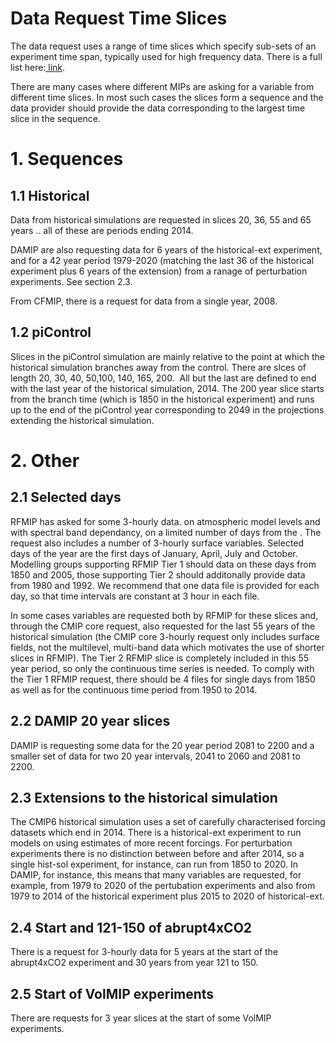 <h1 class="title">Data Request Time Slices</h1>

<div id="cog_post_body">
    <div id="cog_post_body">
        <p>
	The data request uses a range of time slices which specify sub-sets of an experiment time span, typically used for high frequency data. There is a full list here:<a href="http://clipc-services.ceda.ac.uk/dreq/index/timeSlice.html"> link</a>.</p>
<p>
	There are many cases where different MIPs are asking for a variable from different time slices. In most such cases the slices form a sequence and the data provider should provide the data corresponding to the largest time slice in the sequence.</p>
<h1>
	1. Sequences</h1>
<h2>
	1.1 Historical</h2>
<p>
	Data from historical simulations are requested in slices 20, 36, 55 and 65 years .. all of these are periods ending 2014.</p>
<p>
	DAMIP are also requesting data for 6 years of the historical-ext experiment, and for a 42 year period 1979-2020 (matching the last 36 of the historical experiment plus 6 years of the extension) from a ranage of perturbation experiments. See section 2.3.</p>
<p>
	From CFMIP, there is a request for data from a single year, 2008.</p>
<h2>
	1.2 piControl</h2>
<p>
	Slices in the piControl simulation are mainly relative to the point at which the historical simulation branches away from the control. There are slces of length 20, 30, 40, 50,100, 140, 165, 200.&nbsp; All but the last are defined to end with the last year of the historical simulation, 2014. The 200 year slice starts from the branch time (which is 1850 in the historical experiment) and runs up to the end of the piControl year corresponding to 2049 in the projections extending the historical simulation.</p>
<h1>
	2. Other</h1>
<h2>
	2.1 Selected days</h2>
<p>
	RFMIP has asked for some 3-hourly data. on atmospheric model levels and with spectral band dependancy, on a limited number of days from the . The request also includes a number of 3-hourly surface variables. Selected days of the year are the first days of January, April, July and October. Modelling groups supporting RFMIP Tier 1 should data on these days from 1850 and 2005, those supporting Tier 2 should additonally provide data from 1980 and 1992. We recommend that one data file is provided for each day, so that time intervals are constant at 3 hour in each file.</p>
<p>
	In some cases variables are requested both by RFMIP for these slices and, through the CMIP core request, also requested for the last 55 years of the historical simulation (the CMIP core 3-hourly request only includes surface fields, not the multilevel, multi-band data which motivates the use of shorter slices in RFMIP). The Tier 2 RFMIP slice is completely included in this 55 year period, so only the continuous time series is needed. To comply with the Tier 1 RFMIP request, there should be 4 files for single days from 1850 as well as for the continuous time period from 1950 to 2014.</p>
<h2>
	2.2 DAMIP 20 year slices</h2>
<p>
	DAMIP is requesting some data for the 20 year period 2081 to 2200 and a smaller set of data for two 20 year intervals, 2041 to 2060 and 2081 to 2200.</p>
<h2>
	2.3 Extensions to the historical simulation</h2>
<p>
	The CMIP6 historical simulation uses a set of carefully characterised forcing datasets which end in 2014. There is a historical-ext experiment to run models on using estimates of more recent forcings. For perturbation experiments there is no distinction between before and after 2014, so a single hist-sol experiment, for instance, can run from 1850 to 2020. In DAMIP, for instance, this means that many variables are requested, for example, from 1979 to 2020 of the pertubation experiments and also from 1979 to 2014 of the historical experiment plus 2015 to 2020 of historical-ext.</p>
<h2>
	2.4 Start and 121-150 of abrupt4xCO2</h2>
<p>
	There is a request for 3-hourly data for 5 years at the start of the abrupt4xCO2 experiment and 30 years from year 121 to 150.</p>
<h2>
	2.5 Start of VolMIP experiments</h2>
<p>
	There are requests for 3 year slices at the start of some VolMIP experiments.</p>
</div> <!--// end div id=cog_post_body //-->
